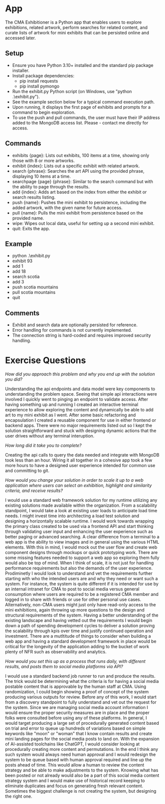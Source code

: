 # App

The CMA Exhibitioner is a Python app that enables users to explore exhibitions, related artwork, perform searches for related content, and curate lists of artwork for mini exhibits that can be persisted online and accessed later.

## Setup

- Ensure you have Python 3.10+ installed and the standard pip package installer.
- Install package dependencies:
    - pip install requests
    - pip install pymongo
- Run the exhibit.py Python script (on Windows, use "python .\exhibit.py").
- See the example section below for a typical command execution path.
- Upon running, it displays the first page of exhibits and prompts for a command to begin exploration.
- To use the push and pull commands, the user must have their IP address added to the MongoDB access list. Please - contact me directly for access.

## Commands

- exhibits {page}: Lists out exhibits, 100 items at a time, showing only those with 8 or more artworks.
- exhibit {index}: Lists out a specific exhibit with related artwork.
- search {phrase}: Searches the art API using the provided phrase, displaying 10 items at a time.
- searchpage {page} {phrase}: Similar to the search command but with the ability to page through the results.
- add {index}: Adds art based on the index from either the exhibit or search results listing.
- push {name}: Pushes the mini exhibit to persistence, including the added artwork, with the given name for future access.
- pull {name}: Pulls the mini exhibit from persistence based on the provided name.
- wipe: Wipes out local data, useful for setting up a second mini exhibit.
- quit: Exits the app.

## Example
- python .\exhibit.py
- exhibit 93 
- add 1
- add 18
- search scotia
- add 3
- push scotia mountains
- pull scotia mountains
- quit

## Comments
- Exhibit and search data are optionally persisted for reference.
- Error handling for commands is not currently implemented.
- The connection string is hard-coded and requires improved security handling.

# Exercise Questions

*How did you approach this problem and why you end up with the solution you did?*

Understanding the api endpoints and data model were key components to understanding the problem space. Seeing that simple api interactions were involved I quickly went to pinging an endpoint to validate access. After having something up and running I created an interactive terminal experience to allow exploring the content and dynamically be able to add art to my mini exhibit as I went. After some basic refactoring and encapsulation I created a reusable component for use in either frontend or backend apps. There were no major requirements listed out so I kept the solution straightforward and stuck with designing dynamic actions that the user drives without any terminal interuption.

*How long did it take you to complete?*

Creating the api calls to query the data needed and integrate with MongoDB took less than an hour. Wiring it all together in a cohesive app took a few more hours to have a designed user experience intended for common use and committing to git.

*How would you change your solution in order to scale it up to a web application where users can select an exhibition, highlight and similarity criteria, and receive results?*

I would use a standard web framework solution for my runtime utilizing any existing solutions made available within the organization. From a scalability standpoint, I would take a look at existing user loads to anticipate load time needs. I might invest time into architecting a load test solution and designing a horizontally scalable runtime. I would work towards wrapping the primary class created to be used via a frontend API and start thinking through validating user input and enhancing the user experience such as better paging or advanced searching. A clear difference from a terminal to a web app is the ability to view images and in general using the various HTML elements. With this in mind, I would mock out the user flow and create web component designs through mockups or quick prototyping work. There are some missing features needed to support a web app so exploring them fully would also be top of mind. When I think of scale, it is not just for handling performance requirements but also the demands of the user experience. Prodiminetly I would look to understand and vet the requirements further starting with who the intended users are and why they need or want such a system. For instance, the system is quite different if it is intended for use by an internal intranet for CMA to post to social media versus general consumption where users are required to be a registered CMA member and logged in to share with friends or use for other personal use cases. Alternatively, non-CMA users might just only have read-only access to the mini exhibitions, again throwing up more questions to the design and structural requirements of the system. Having a better understanding of the existing landscape and having vetted out the requirements I would begin down a path of spending development cycles to deliver a solution proving the scalability through kpis over time and justify continued operation and investment. There are a mutltitude of things to consider when building a web app and having a standard development framework in place would be critical for the longevity of the application adding to the bucket of work plenty of NFR such as observability and analytics.

*How would you set this up as a process that runs daily, with different results, and posts them to social media platforms via API?*

I would use a standard backend job runner to run and produce the results. The trick would be determining what the criteria is for having a social media postable content that is approvable by the human staff at CMA. Using randomization, I could begin showing a proof of concept of the system producing various outputs for review. Before any of this work, I would start from a discovery standpoint to fully understand and vet out the request for the system. Since we are managing social media account information I would ensure the proper security measures are in place and the proper folks were consulted before using any of these platforms. In general, I would target producing a large set of procedurally generated content based on trial and error to queue up hundreds of variations based on simple keywords like "moon" or "woman" that I know contain results and create mini landing pages for the social media posts to land on. With the expansion of AI-assisted toolchains like ChatGPT, I would consider looking at procedurally creating more content and permutations. In the end I think any such system would always need human approval and I would redesign the system to be queue based with human approval required and line up the posts ahead of time. This would allow a human to review the content strategy and be able to make adjustments to the system. Knowing what has been posted or not already would also be a part of this social media content strategy system and I would make use of historical record keeping to eliminate duplicates and focus on generating fresh relevant content. Sometimes the biggest challenge is not creating the system, but designing the right one.